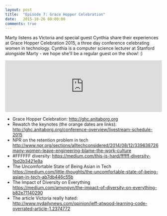 ```yaml
---
layout: post
title:  "Episode 7: Grace Hopper Celebration"
date:   2015-10-26 08:00:00
comments: true
---
```


Marty listens as Victoria and special guest Cynthia share their experiences at Grace Hopper Celebration 2015, a three day conference celebrating women in technology. Cynthia is a computer science lecturer at Stanford alongside Marty - we hope she'll be a regular guest on the show! :)

<iframe width="100%" height="166" scrolling="no" frameborder="no" src="https://w.soundcloud.com/player/?url=<https%3A//api.soundcloud.com/tracks/230116063&amp;color=ff5500&amp;auto_play=false&amp;hide_related=false&amp;show_comments=true&amp;show_user=true&amp;show_reposts=false"></iframe>

- Grace Hopper Celebration: <http://ghc.anitaborg.org>
- Rewatch the keynotes (the orange dates are links): <http://ghc.anitaborg.org/conference-overview/livestream-schedule-2015>
- NPR on the retention problem in tech <http://www.npr.org/sections/alltechconsidered/2014/08/12/339638726many-women-leave-engineering-blame-the-work-culture>
- \#FFFFFF diversity: <https://medium.com/this-is-hard/ffffff-diversity-1bd2b3421e8a>
- The Uncomfortable State of Being Asian in Tech <https://medium.com/little-thoughts/the-uncomfortable-state-of-being-asian-in-tech-ab7db446c55b>
- The Impact of Diversity on Everything <https://medium.com/amyngyn/the-impact-of-diversity-on-everything-b82e71140290>
- The article Victoria really hated: <http://www.nydailynews.com/opinion/jeff-atwood-learning-code-overrated-article-1.2374772>


